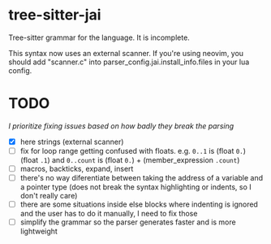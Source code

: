 # tree-sitter-jai
Tree-sitter grammar for the language. It is incomplete.

This syntax now uses an external scanner. If you're using neovim, you should add "scanner.c"
into parser_config.jai.install_info.files in your lua config.

# TODO
*I prioritize fixing issues based on how badly they break the parsing*
- [x] here strings (external scanner)
- [ ] fix for loop range getting confused with floats. e.g. `0..1` is (float `0.`) (float `.1`) and `0..count` is (float `0.`) + (member_expression `.count`)
- [ ] macros, backticks, expand, insert
- [ ] there's no way diferentiate between taking the address of a variable and a pointer type (does not break the syntax highlighting or indents, so I don't really care)
- [ ] there are some situations inside else blocks where indenting is ignored and the user has to do it manually, I need to fix those
- [ ] simplify the grammar so the parser generates faster and is more lightweight
